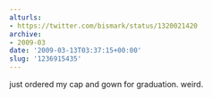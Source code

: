 ```yaml
---
alturls:
- https://twitter.com/bismark/status/1320021420
archive:
- 2009-03
date: '2009-03-13T03:37:15+00:00'
slug: '1236915435'
---
```


just ordered my cap and gown for graduation. weird.

